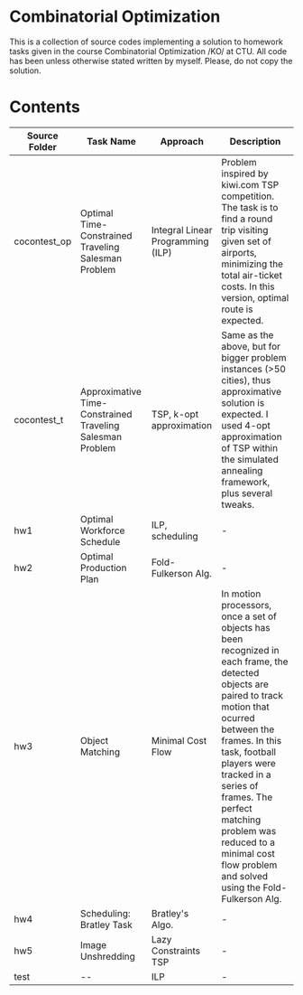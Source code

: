 # Combinatorial Optimization
This is a collection of source codes implementing a solution to homework tasks given in the course Combinatorial Optimization /KO/ at CTU. 
All code has been unless otherwise stated written by myself. Please, do not copy the solution.

# Contents

| Source Folder | Task Name                                                 | Approach                          | Description                                                                                                                                                                                                  |
|---------------|-----------------------------------------------------------|-----------------------------------|--------------------------------------------------------------------------------------------------------------------------------------------------------------------------------------------------------------|
| cocontest_op  | Optimal Time-Constrained Traveling Salesman Problem       | Integral Linear Programming (ILP) | Problem inspired by kiwi.com TSP competition. The task is to find a round trip visiting given set of airports, minimizing the total air-ticket costs. In this version, optimal route is expected.            |
| cocontest_t   | Approximative Time-Constrained Traveling Salesman Problem | TSP, k-opt approximation          | Same as the above, but for bigger problem instances (>50 cities), thus approximative solution is expected. I used 4-opt approximation of TSP within the simulated annealing framework, plus several tweaks.  |
| hw1           | Optimal Workforce Schedule                                | ILP, scheduling                   |  -                                                                                                                                                                                                            |
| hw2           | Optimal Production Plan                                   | Fold-Fulkerson Alg.               |  -                                                                                                                                                                                                            |
| hw3           | Object Matching                                           | Minimal Cost Flow                 | In motion processors, once a set of objects has been recognized in each frame, the detected objects are paired to track motion that ocurred between the frames. In this task, football players were tracked in a series of frames. The perfect matching problem was reduced to a minimal cost flow problem and solved using the Fold-Fulkerson Alg.                                                                                                                                                                                                            |
| hw4           | Scheduling: Bratley Task                                  | Bratley's Algo.                   |     -                                                                                                                                                                                                         |
| hw5           | Image Unshredding                                         | Lazy Constraints TSP              |  -                                                                                                                                                                                                            |
| test          | --                                                        | ILP                               |  -                                                                                                                                                                                                            |
